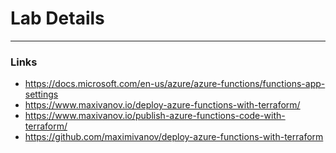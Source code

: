 # Lab Details

---
### Links
- https://docs.microsoft.com/en-us/azure/azure-functions/functions-app-settings
- https://www.maxivanov.io/deploy-azure-functions-with-terraform/
- https://www.maxivanov.io/publish-azure-functions-code-with-terraform/
- https://github.com/maximivanov/deploy-azure-functions-with-terraform
